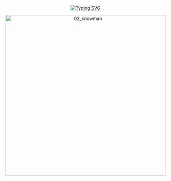 <p align="center">
  <a href="https://git.io/typing-svg"><img src="https://readme-typing-svg.demolab.com?font=Libre+Barcode+39&size=100&pause=1000&color=2C2EF7&center=true&vCenter=true&random=false&width=435&lines=ysolarh" alt="Typing SVG" /></a>
</p>

<p align="center">
  <img width="500" alt="02_snowman" src="https://github.com/ysolarh/ysolarh/assets/109467066/9120d64f-11b6-4779-a5f0-82deca906fa6">
</p>
